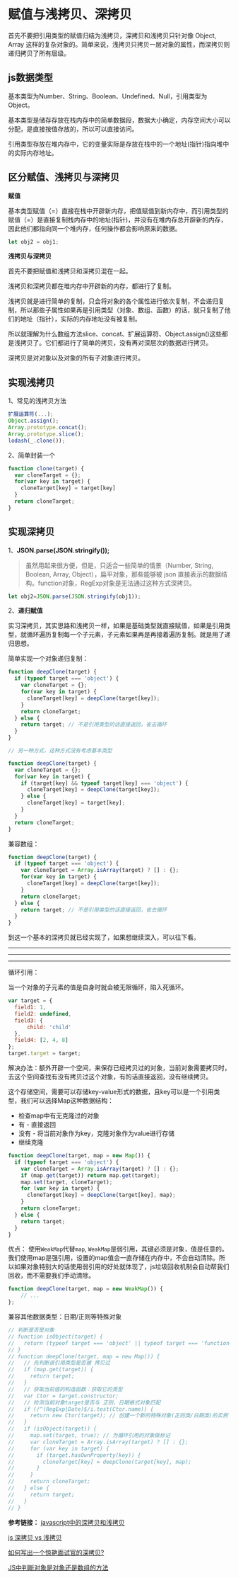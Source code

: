 # 赋值与浅拷贝、深拷贝

首先不要把引用类型的赋值归结为浅拷贝，深拷贝和浅拷贝只针对像 Object, Array 这样的复杂对象的。简单来说，浅拷贝只拷贝一层对象的属性，而深拷贝则递归拷贝了所有层级。 

## js数据类型

基本类型为Number、String、Boolean、Undefined、Null，引用类型为Object。

基本类型是储存存放在栈内存中的简单数据段，数据大小确定，内存空间大小可以分配，是直接按值存放的，所以可以直接访问。

引用类型存放在堆内存中，它的变量实际是存放在栈中的一个地址(指针)指向堆中的实际内存地址。

## 区分赋值、浅拷贝与深拷贝

**赋值**

基本类型赋值（=）直接在栈中开辟新内存，把值赋值到新内存中，而引用类型的赋值（=）是直接复制栈内存中的地址(指针)，并没有在堆内存总开辟新的内存，因此他们都指向同一个堆内存，任何操作都会影响原来的数据。

```js
let obj2 = obj1;
```

**浅拷贝与深拷贝**

首先不要把赋值和浅拷贝和深拷贝混在一起。

浅拷贝和深拷贝都在堆内存中开辟新的内存，都进行了复制。

浅拷贝就是进行简单的复制，只会将对象的各个属性进行依次复制，不会递归复制，所以那些子属性如果再是引用类型（对象、数组、函数）的话，就只复制了他们的地址（指针），实际的内存地址没有被复制。

所以就理解为什么数组方法slice、concat、扩展运算符、Object.assign()这些都是浅拷贝了。它们都进行了简单的拷贝，没有再对深层次的数据进行拷贝。

深拷贝是对对象以及对象的所有子对象进行拷贝。

## 实现浅拷贝

1、常见的浅拷贝方法

```js
扩展运算符(...);
Object.assign();
Array.prototype.concat();
Array.prototype.slice();
lodash(_.clone());
```
2、简单封装一个

```js
function clone(target) {
  var cloneTarget = {};
  for(var key in target) {
    cloneTarget[key] = target[key]
  }
  return cloneTarget;
}
```


## 实现深拷贝

1、**JSON.parse(JSON.stringify());**

>虽然用起来很方便，但是，只适合一些简单的情景（Number, String, Boolean, Array, Object），扁平对象，那些能够被 json 直接表示的数据结构。function对象，RegExp对象是无法通过这种方式深拷贝。

```js
let obj2=JSON.parse(JSON.stringify(obj1));
 ```

2、**递归赋值**

实习深拷贝，其实思路和浅拷贝一样，如果是基础类型就直接赋值，如果是引用类型，就循环遍历复制每一个子元素，子元素如果再是再接着遍历复制。就是用了递归思想。

简单实现一个对象递归复制：

```js
function deepClone(target) {
  if (typeof target === 'object') {
    var cloneTarget = {};
    for(var key in target) {
      cloneTarget[key] = deepClone(target[key]);
    }
    return cloneTarget;
  } else {
    return target; // 不是引用类型的话直接返回，省去循环
  }
}

// 另一种方式，这种方式没有考虑基本类型

function deepClone(target) {
  var cloneTarget = {};
  for(var key in target) {
    if (target[key] && typeof target[key] === 'object') {
      cloneTarget[key] = deepClone(target[key]);
    } else {
      cloneTarget[key] = target[key];
    }
  }
  return cloneTarget;
}

```

兼容数组：

```js
function deepClone(target) {
  if (typeof target === 'object') {
    var cloneTarget = Array.isArray(target) ? [] : {};
    for(var key in target) {
      cloneTarget[key] = deepClone(target[key]);
    }
    return cloneTarget;
  } else {
    return target; // 不是引用类型的话直接返回，省去循环
  }
}
```

到这一个基本的深拷贝就已经实现了，如果想继续深入，可以往下看。

------
------
------


循环引用：

当一个对象的子元素的值是自身时就会被无限循环，陷入死循环。

```js
var target = {
  field1: 1,
  field2: undefined,
  field3: {
      child: 'child'
  },
  field4: [2, 4, 8]
};
target.target = target;
```
解决办法：额外开辟一个空间，来保存已经拷贝过的对象，当前对象需要拷贝时，去这个空间查找有没有拷贝过这个对象，有的话直接返回，没有继续拷贝。

这个存储空间，需要可以存储key-value形式的数据，且key可以是一个引用类型，我们可以选择Map这种数据结构：

* 检查map中有无克隆过的对象
* 有 - 直接返回
* 没有 - 将当前对象作为key，克隆对象作为value进行存储
* 继续克隆

```js
function deepClone(target, map = new Map()) {
  if (typeof target === 'object') {
    var cloneTarget = Array.isArray(target) ? [] : {};
    if (map.get(target)) return map.get(target);
    map.set(target, cloneTarget);
    for (var key in target) {
      cloneTarget[key] = deepClone(target[key], map);
    }
    return cloneTarget;
  } else {
    return target;
  }
}
```
优点： 使用`WeakMap`代替`map`, `WeakMap`是弱引用，其键必须是对象，值是任意的。我们使用map是强引用，设置的map值会一直存储在内存中，不会自动清除。所以如果对象特别大的话使用弱引用的好处就体现了，js垃圾回收机制会自动帮我们回收，而不需要我们手动清除。

```js
function deepClone(target, map = new WeakMap()) {
    // ...
};
```
兼容其他数据类型：日期/正则等特殊对象


```js
// 判断是否是对象
// function isObject(target) {
//   return (typeof target === 'object' || typeof target === 'function') && target !== null;
// }
// function deepClone(target, map = new Map()) {
//   // 先判断该引用类型是否被 拷贝过
//   if (map.get(target)) {
//     return target;
//   }
//   // 获取当前值的构造函数：获取它的类型
//   var Ctor = target.constructor;
//   // 检测当前对象target是否与 正则、日期格式对象匹配
//   if (/^(RegExp|Date)$/i.test(Ctor.name)) {
//     return new Ctor(target); // 创建一个新的特殊对象(正则类/日期类)的实例
//   }
//   if (isObject(target)) {
//     map.set(target, true); // 为循环引用的对象做标记
//     var cloneTarget = Array.isArray(target) ? [] : {};
//     for (var key in target) {
//       if (target.hasOwnProperty(key)) {
//         cloneTarget[key] = deepClone(target[key], map);
//       }
//     }
//     return cloneTarget;
//   } else {
//     return target;
//   }
// }
```


**参考链接：**
[javascript中的深拷贝和浅拷贝](https://www.zhihu.com/question/23031215)

[js 深拷贝 vs 浅拷贝](https://juejin.im/post/6844903493925371917)

[如何写出一个惊艳面试官的深拷贝?](https://juejin.im/post/6844903929705136141)

[JS中判断对象是对象还是数组的方法](https://juejin.im/entry/6844903736486150157)
